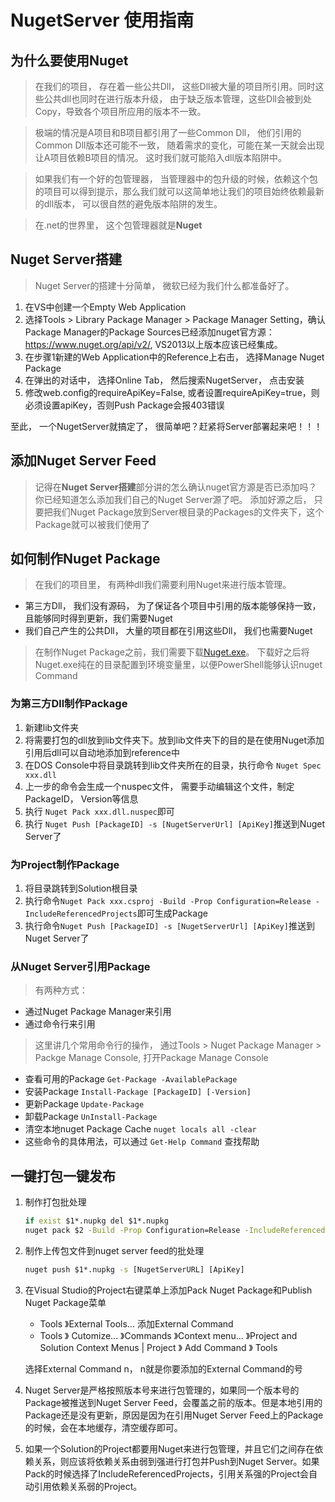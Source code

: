 # NugetServer 使用指南

## 为什么要使用Nuget
> 在我们的项目， 存在着一些公共Dll， 这些Dll被大量的项目所引用。同时这些公共dll也同时在进行版本升级， 由于缺乏版本管理，这些Dll会被到处Copy，导致各个项目所应用的版本不一致。
 
> 极端的情况是A项目和B项目都引用了一些Common Dll， 他们引用的Common Dll版本还可能不一致， 随着需求的变化，可能在某一天就会出现让A项目依赖B项目的情况。
这时我们就可能陷入dll版本陷阱中。

> 如果我们有一个好的包管理器， 当管理器中的包升级的时候，依赖这个包的项目可以得到提示，那么我们就可以这简单地让我们的项目始终依赖最新的dll版本， 可以很自然的避免版本陷阱的发生。

> 在.net的世界里， 这个包管理器就是**Nuget**

## Nuget Server搭建
> Nuget Server的搭建十分简单， 微软已经为我们什么都准备好了。

1. 在VS中创建一个Empty Web Application
2. 选择Tools > Library Package Manager > Package Manager Setting，确认Package Manager的Package Sources已经添加nuget官方源：https://www.nuget.org/api/v2/, 
VS2013以上版本应该已经集成。
3. 在步骤1新建的Web Application中的Reference上右击， 选择Manage Nuget Package
4. 在弹出的对话中， 选择Online Tab， 然后搜索NugetServer， 点击安装
5. 修改web.config的requireApiKey=False, 或者设置requireApiKey=true，则必须设置apiKey，否则Push Package会报403错误

至此， 一个NugetServer就搞定了， 很简单吧？赶紧将Server部署起来吧！！！

## 添加Nuget Server Feed
> 记得在**Nuget Server搭建**部分讲的怎么确认nuget官方源是否已添加吗？ 你已经知道怎么添加我们自己的Nuget Server源了吧。
添加好源之后， 只要把我们Nuget Package放到Server根目录的Packages的文件夹下，这个Package就可以被我们使用了

## 如何制作Nuget Package
> 在我们的项目里， 有两种dll我们需要利用Nuget来进行版本管理。
* 第三方Dll， 我们没有源码， 为了保证各个项目中引用的版本能够保持一致， 且能够同时得到更新，我们需要Nuget
* 我们自己产生的公共Dll， 大量的项目都在引用这些Dll， 我们也需要Nuget

> 在制作Nuget Package之前，我们需要下载[Nuget.exe](https://dist.nuget.org/win-x86-commandline/latest/nuget.exe)。
下载好之后将Nuget.exe纯在的目录配置到环境变量里，以便PowerShell能够认识nuget Command

### 为第三方Dll制作Package
1. 新建lib文件夹
2. 将需要打包的dll放到lib文件夹下。放到lib文件夹下的目的是在使用Nuget添加引用后dll可以自动地添加到reference中
3. 在DOS Console中将目录跳转到lib文件夹所在的目录，执行命令 `Nuget Spec xxx.dll`
4. 上一步的命令会生成一个nuspec文件， 需要手动编辑这个文件，制定PackageID， Version等信息
5. 执行 `Nuget Pack xxx.dll.nuspec`即可
6. 执行 `Nuget Push [PackageID] -s [NugetServerUrl] [ApiKey]`推送到Nuget Server了

### 为Project制作Package
1. 将目录跳转到Solution根目录
2. 执行命令`Nuget Pack xxx.csproj -Build -Prop Configuration=Release -IncludeReferencedProjects`即可生成Package
3. 执行命令`Nuget Push [PackageID] -s [NugetServerUrl] [ApiKey]`推送到Nuget Server了


### 从Nuget Server引用Package
> 有两种方式：
* 通过Nuget Package Manager来引用
* 通过命令行来引用

> 这里讲几个常用命令行的操作， 通过Tools > Nuget Package Manager > Packge Manage Console, 打开Package Manage Console

* 查看可用的Package `Get-Package -AvailablePackage`
* 安装Package `Install-Package [PackageID] [-Version]`
* 更新Package `Update-Package`
* 卸载Package `UnInstall-Package`
* 清空本地nuget Package Cache `nuget locals all -clear`
* 这些命令的具体用法，可以通过 `Get-Help Command` 查找帮助

## 一键打包一键发布
1. 制作打包批处理 
    ```bat
    if exist $1*.nupkg del $1*.nupkg
    nuget pack $2 -Build -Prop Configuration=Release -IncludeReferencedProjects -o $1
    ```
2. 制作上传包文件到nuget server feed的批处理
    ```bat
    nuget push $1*.nupkg -s [NugetServerURL] [ApiKey]
    ```
3. 在Visual Studio的Project右键菜单上添加Pack Nuget Package和Publish Nuget Package菜单
    * Tools 》External Tools... 添加External Command
    * Tools 》 Cutomize... 》Commands 》Context menu... 》Project and Solution Context Menus | Project 》 Add Command 》 Tools
    
    选择External Command n， n就是你要添加的External Command的号
4. Nuget Server是严格按照版本号来进行包管理的，如果同一个版本号的Package被推送到Nuget Server Feed，会覆盖之前的版本。但是本地引用的Package还是没有更新，原因是因为在引用Nuget Server Feed上的Package的时候，会在本地缓存，清空缓存即可。
5. 如果一个Solution的Project都要用Nuget来进行包管理，并且它们之间存在依赖关系，则应该将依赖关系由弱到强进行打包并Push到Nuget Server。如果Pack的时候选择了IncludeReferencedProjects，引用关系强的Project会自动引用依赖关系弱的Project。


